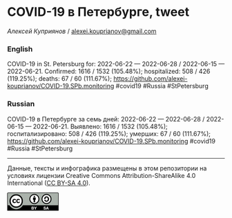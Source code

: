 COVID-19 в Петербурге, tweet
============================

*Алексей Куприянов* /
<a href="mailto:alexei.kouprianov@gmail.com" class="email">alexei.kouprianov@gmail.com</a>

### English

COVID-19 in St. Petersburg for: 2022-06-22 — 2022-06-28 / 2022-06-15 —
2022-06-21. Сonfirmed: 1616 / 1532 (105.48%); hospitalized: 508 / 426
(119.25%); deaths: 67 / 60 (111.67%);
<a href="https://github.com/alexei-kouprianov/COVID-19.SPb.monitoring" class="uri">https://github.com/alexei-kouprianov/COVID-19.SPb.monitoring</a>
\#covid19 \#Russia \#StPetersburg

### Russian

COVID-19 в Петербурге за семь дней: 2022-06-22 — 2022-06-28 / 2022-06-15
— 2022-06-21. Выявлено: 1616 / 1532 (105.48%); госпитализировано: 508 /
426 (119.25%); умерших: 67 / 60 (111.67%);
<a href="https://github.com/alexei-kouprianov/COVID-19.SPb.monitoring" class="uri">https://github.com/alexei-kouprianov/COVID-19.SPb.monitoring</a>
\#covid19 \#Russia \#StPetersburg

------------------------------------------------------------------------

Данные, тексты и инфографика размещены в этом репозитории на условиях
лицензии Creative Commons Attribution-ShareAlike 4.0 International ([CC
BY-SA 4.0](https://creativecommons.org/licenses/by-sa/4.0/)).

![](../misc/CC-BY-SA-icon.png "CC-BY-SA")
